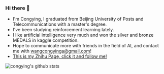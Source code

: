 ### Hi there 👋

+ I'm Congying, I graduated from Beijing University of Posts and Telecommunications with a master's degree.
+ I've been studying reinforcement learning lately.
+ I like artificial intelligence very much and won the silver and bronze MEDALS in kaggle competition.
+ Hope to communicate more with friends in the field of AI, and contact me with wangcongyinga@gmail.com!
+ [This is my Zhihu Page, click it and follow me!](https://www.zhihu.com/people/guo-zi-jeek)

![congying's github stats](https://github-readme-stats.vercel.app/api?username=congyingTech&show_icons=true&theme=radical) 

